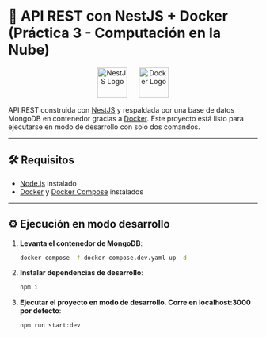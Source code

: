 # 🚀 API REST con NestJS + Docker (Práctica 3 - Computación en la Nube)

<p align="center">
  <img src="https://nestjs.com/img/logo-small.svg" alt="NestJS Logo" width="60" height="60"/>
  &nbsp;&nbsp;&nbsp;&nbsp;
  <img src="https://www.docker.com/wp-content/uploads/2022/03/Moby-logo.png" alt="Docker Logo" width="60" height="60"/>
</p>

API REST construida con [NestJS](https://nestjs.com/) y respaldada por una base de datos MongoDB en contenedor gracias a [Docker](https://www.docker.com/). Este proyecto está listo para ejecutarse en modo de desarrollo con solo dos comandos.

---

## 🛠️ Requisitos

- [Node.js](https://nodejs.org/) instalado
- [Docker](https://www.docker.com/) y [Docker Compose](https://docs.docker.com/compose/) instalados

---

## ⚙️ Ejecución en modo desarrollo

1. **Levanta el contenedor de MongoDB**:

   ```bash
   docker compose -f docker-compose.dev.yaml up -d

3. **Instalar dependencias de desarrollo**:

   ```bash
   npm i

2. **Ejecutar el proyecto en modo de desarrollo. Corre en localhost:3000 por defecto**:

   ```bash
   npm run start:dev